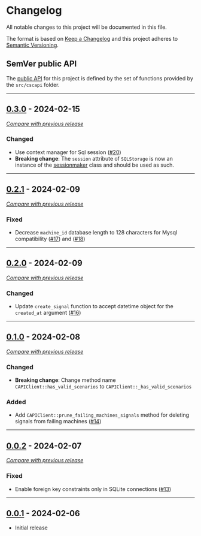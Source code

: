 # Changelog
All notable changes to this project will be documented in this file.

The format is based on [Keep a Changelog](https://keepachangelog.com/en/) and this project adheres to [Semantic Versioning](https://semver.org/spec/v2.0.0.html).

## SemVer public API

The [public API](https://semver.org/spec/v2.0.0.html#spec-item-1)  for this project is defined by the set of 
functions provided by the `src/cscapi` folder.

--- 

## [0.3.0](https://github.com/crowdsecurity/python-capi-sdk/releases/tag/v0.3.0) - 2024-02-15
[_Compare with previous release_](https://github.com/crowdsecurity/python-capi-sdk/compare/v0.2.1...v0.3.0)


### Changed

- Use context manager for Sql session ([#20](https://github.com/crowdsecurity/python-capi-sdk/pull/20))
- **Breaking change**: The `session` attribute of `SQLStorage` is now an instance of the [sessionmaker](https://docs.sqlalchemy.org/en/20/orm/session_api.html#sqlalchemy.orm.sessionmaker) class and should be used as such.

---



## [0.2.1](https://github.com/crowdsecurity/python-capi-sdk/releases/tag/v0.2.1) - 2024-02-09
[_Compare with previous release_](https://github.com/crowdsecurity/python-capi-sdk/compare/v0.2.0...v0.2.1)


### Fixed

- Decrease `machine_id` database length to 128 characters for Mysql compatibility ([#17](https://github.com/crowdsecurity/python-capi-sdk/pull/17)) and ([#18](https://github.com/crowdsecurity/python-capi-sdk/pull/18))

---

## [0.2.0](https://github.com/crowdsecurity/python-capi-sdk/releases/tag/v0.2.0) - 2024-02-09
[_Compare with previous release_](https://github.com/crowdsecurity/python-capi-sdk/compare/v0.1.0...v0.2.0)


### Changed

- Update `create_signal` function to accept datetime object for the `created_at` argument ([#16](https://github.com/crowdsecurity/python-capi-sdk/pull/16))

---

## [0.1.0](https://github.com/crowdsecurity/python-capi-sdk/releases/tag/v0.1.0) - 2024-02-08
[_Compare with previous release_](https://github.com/crowdsecurity/python-capi-sdk/compare/v0.0.2...v0.1.0)

### Changed

- **Breaking change**: Change method name `CAPIClient::has_valid_scenarios` to `CAPIClient::_has_valid_scenarios`

### Added

- Add `CAPIClient::prune_failing_machines_signals` method for deleting signals from failing machines ([#14](https://github.com/crowdsecurity/python-capi-sdk/pull/14))


---

## [0.0.2](https://github.com/crowdsecurity/python-capi-sdk/releases/tag/v0.0.2) - 2024-02-07
[_Compare with previous release_](https://github.com/crowdsecurity/python-capi-sdk/compare/v0.0.1...v0.0.2)


### Fixed

- Enable foreign key constraints only in SQLite connections ([#13](https://github.com/crowdsecurity/python-capi-sdk/pull/13))

---

## [0.0.1](https://github.com/crowdsecurity/python-capi-sdk/releases/tag/v0.0.1) - 2024-02-06

- Initial release
